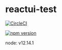 # reactui-test

[![CircleCI](https://circleci.com/gh/SilenceZeng/reactui-test.svg?style=svg)](https://circleci.com/gh/SilenceZeng/reactui-test)

[![npm version](https://badge.fury.io/js/auitest01.svg)](https://badge.fury.io/js/auitest01)

node: v12.14.1

